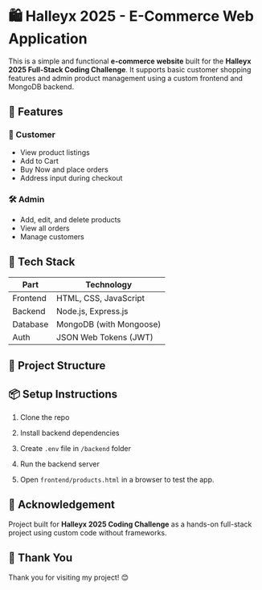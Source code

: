 # 🛍️ Halleyx 2025 - E-Commerce Web Application

This is a simple and functional **e-commerce website** built for the **Halleyx 2025 Full-Stack Coding Challenge**. It supports basic customer shopping features and admin product management using a custom frontend and MongoDB backend.

## 🚀 Features

### 👤 Customer
- View product listings
- Add to Cart
- Buy Now and place orders
- Address input during checkout

### 🛠️ Admin
- Add, edit, and delete products
- View all orders
- Manage customers

## 🧰 Tech Stack

| Part       | Technology           |
|------------|----------------------|
| Frontend   | HTML, CSS, JavaScript |
| Backend    | Node.js, Express.js  |
| Database   | MongoDB (with Mongoose) |
| Auth       | JSON Web Tokens (JWT) |

## 📁 Project Structure

## 📦 Setup Instructions

1. Clone the repo  

2. Install backend dependencies  

3. Create `.env` file in `/backend` folder  

4. Run the backend server  

5. Open `frontend/products.html` in a browser to test the app.

## 🙌 Acknowledgement

Project built for **Halleyx 2025 Coding Challenge** as a hands-on full-stack project using custom code without frameworks.



## 🙏 Thank You

Thank you for visiting my project! 😊  


